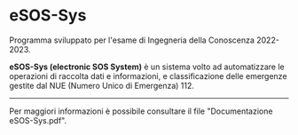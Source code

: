 # eSOS-Sys
Programma sviluppato per l'esame di Ingegneria della Conoscenza 2022-2023.

**eSOS-Sys (electronic SOS System)** è un sistema volto ad automatizzare le operazioni di raccolta dati e informazioni, e classificazione delle emergenze gestite dal NUE (Numero Unico di Emergenza) 112.

---
Per maggiori informazioni è possibile consultare il file "Documentazione eSOS-Sys.pdf".
